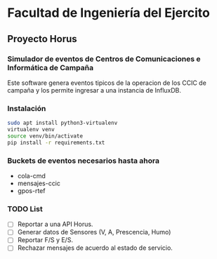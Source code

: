 # Facultad de Ingeniería del Ejercito

## Proyecto Horus

### Simulador de eventos de Centros de Comunicaciones e Informática de Campaña

Este software genera eventos tipicos de la operacion de los CCIC de campaña y los permite ingresar a una instancia de
InfluxDB.

### Instalación

```bash
sudo apt install python3-virtualenv
virtualenv venv
source venv/bin/activate
pip install -r requirements.txt
```

### Buckets de eventos necesarios hasta ahora

- cola-cmd
- mensajes-ccic
- gpos-rtef

### TODO List

- [ ] Reportar a una API Horus.
- [ ] Generar datos de Sensores (V, A, Prescencia, Humo)
- [ ] Reportar F/S y E/S.
- [ ] Rechazar mensajes de acuerdo al estado de servicio.